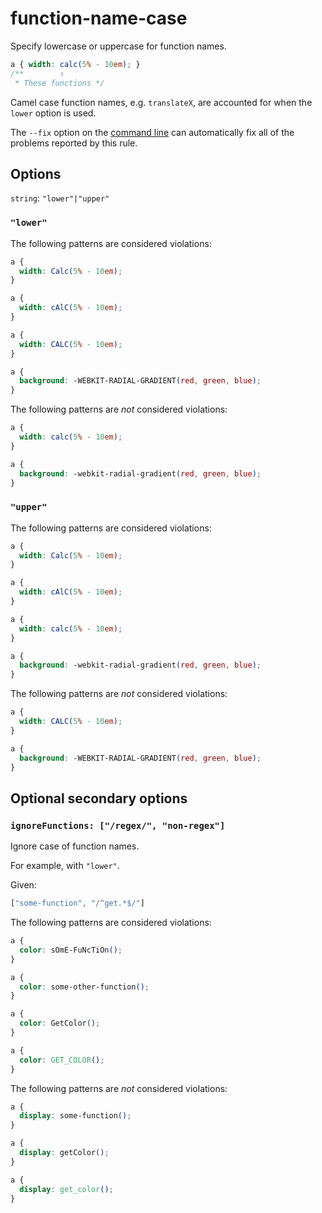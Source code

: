 # function-name-case

Specify lowercase or uppercase for function names.

```css
a { width: calc(5% - 10em); }
/**        ↑
 * These functions */
```

Camel case function names, e.g. `translateX`, are accounted for when the `lower` option is used.

The `--fix` option on the [command line](../../../docs/user-guide/cli.md#autofixing-errors) can automatically fix all of the problems reported by this rule.

## Options

`string`: `"lower"|"upper"`

### `"lower"`

The following patterns are considered violations:

```css
a {
  width: Calc(5% - 10em);
}
```

```css
a {
  width: cAlC(5% - 10em);
}
```

```css
a {
  width: CALC(5% - 10em);
}
```

```css
a {
  background: -WEBKIT-RADIAL-GRADIENT(red, green, blue);
}
```

The following patterns are *not* considered violations:

```css
a {
  width: calc(5% - 10em);
}
```

```css
a {
  background: -webkit-radial-gradient(red, green, blue);
}
```

### `"upper"`

The following patterns are considered violations:

```css
a {
  width: Calc(5% - 10em);
}
```

```css
a {
  width: cAlC(5% - 10em);
}
```

```css
a {
  width: calc(5% - 10em);
}
```

```css
a {
  background: -webkit-radial-gradient(red, green, blue);
}
```

The following patterns are *not* considered violations:

```css
a {
  width: CALC(5% - 10em);
}
```

```css
a {
  background: -WEBKIT-RADIAL-GRADIENT(red, green, blue);
}
```

## Optional secondary options

### `ignoreFunctions: ["/regex/", "non-regex"]`

Ignore case of function names.

For example, with `"lower"`.

Given:

```js
["some-function", "/^get.*$/"]
```

The following patterns are considered violations:

```css
a {
  color: sOmE-FuNcTiOn();
}
```

```css
a {
  color: some-other-function();
}
```

```css
a {
  color: GetColor();
}
```

```css
a {
  color: GET_COLOR();
}
```

The following patterns are *not* considered violations:

```css
a {
  display: some-function();
}
```


```css
a {
  display: getColor();
}
```

```css
a {
  display: get_color();
}
```

